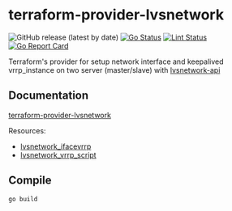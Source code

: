# terraform-provider-lvsnetwork

![GitHub release (latest by date)](https://img.shields.io/github/v/release/jeremmfr/terraform-provider-lvsnetwork)
[![Go Status](https://github.com/jeremmfr/terraform-provider-lvsnetwork/workflows/Go%20Tests/badge.svg)](https://github.com/jeremmfr/terraform-provider-lvsnetwork/actions)
[![Lint Status](https://github.com/jeremmfr/terraform-provider-lvsnetwork/workflows/GolangCI-Lint/badge.svg)](https://github.com/jeremmfr/terraform-provider-lvsnetwork/actions)
[![Go Report Card](https://goreportcard.com/badge/github.com/jeremmfr/terraform-provider-lvsnetwork)](https://goreportcard.com/report/github.com/jeremmfr/terraform-provider-lvsnetwork)

Terraform's provider for setup network interface and keepalived vrrp_instance on two server (master/slave) with [lvsnetwork-api](https://github.com/jeremmfr/lvsnetwork-api)

## Documentation

[terraform-provider-lvsnetwork](docs/index.md)  

Resources:

* [lvsnetwork_ifacevrrp](docs/resources/ifacevrrp.md)
* [lvsnetwork_vrrp_script](docs/resources/vrrp_script.md)

## Compile

```shell
go build
```
